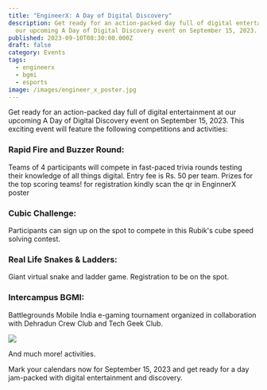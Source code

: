 ```yaml
---
title: "EngineerX: A Day of Digital Discovery"
description: Get ready for an action-packed day full of digital entertainment at
  our upcoming A Day of Digital Discovery event on September 15, 2023.
published: 2023-09-10T08:30:00.000Z
draft: false
category: Events
tags:
  - engineerx
  - bgmi
  - esports
image: /images/engineer_x_poster.jpg
---
```


Get ready for an action-packed day full of digital entertainment at our upcoming
A Day of Digital Discovery event on September 15, 2023. This exciting event will
feature the following competitions and activities:

### Rapid Fire and Buzzer Round:

Teams of 4 participants will compete in fast-paced trivia rounds testing their
knowledge of all things digital. Entry fee is Rs. 50 per team. Prizes for the
top scoring teams! for registration kindly scan the qr in EnginnerX poster

### Cubic Challenge:

Participants can sign up on the spot to compete in this Rubik's cube speed
solving contest.

### Real Life Snakes & Ladders:

Giant virtual snake and ladder game. Registration to be on the spot.

### Intercampus BGMI:

Battlegrounds Mobile India e-gaming tournament organized in collaboration with
Dehradun Crew Club and Tech Geek Club.

![](/images/bgmi_2_poster.jpg)

And much more! activities.

Mark your calendars now for September 15, 2023 and get ready for a day
jam-packed with digital entertainment and discovery.
